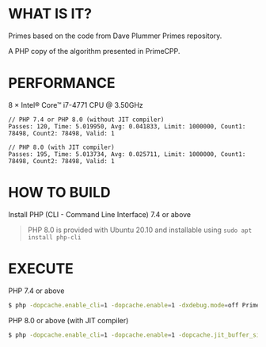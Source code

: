 # WHAT IS IT?
Primes based on the code from Dave Plummer Primes repository.

A PHP copy of the algorithm presented in PrimeCPP.

# PERFORMANCE

8 × Intel® Core™ i7-4771 CPU @ 3.50GHz

```
// PHP 7.4 or PHP 8.0 (without JIT compiler)
Passes: 120, Time: 5.019950, Avg: 0.041833, Limit: 1000000, Count1: 78498, Count2: 78498, Valid: 1

// PHP 8.0 (with JIT compiler)
Passes: 195, Time: 5.013734, Avg: 0.025711, Limit: 1000000, Count1: 78498, Count2: 78498, Valid: 1
```

# HOW TO BUILD

Install PHP (CLI - Command Line Interface) 7.4 or above

> PHP 8.0 is provided with Ubuntu 20.10 and installable using `sudo apt install php-cli`


# EXECUTE

PHP 7.4 or above

```bash
$ php -dopcache.enable_cli=1 -dopcache.enable=1 -dxdebug.mode=off PrimeSieve.php
```

PHP 8.0 or above (with JIT compiler)

```bash
$ php -dopcache.enable_cli=1 -dopcache.enable=1 -dopcache.jit_buffer_size=100M -dopcache.jit=1255 -dxdebug.mode=off PrimeSieve.php
```
